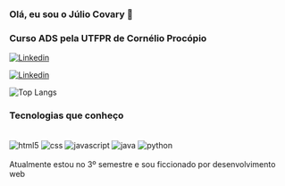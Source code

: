 ### Olá, eu sou o Júlio Covary 👋
### Curso ADS pela UTFPR de Cornélio Procópio 
[![Linkedin](https://img.shields.io/badge/LinkedIn-0077B5?style=for-the-badge&logo=linkedin&logoColor=white)](https://www.linkedin.com/in/julio-cezar-bandeira-covary-9ab91b28b?utm_source=share&utm_campaign=share_via&utm_content=profile&utm_medium=android_app)

[![Linkedin](https://img.shields.io/badge/Instagram-E4405F?style=for-the-badge&logo=instagram&logoColor=white)](https://www.instagram.com/juliobc.png/)

![Top Langs](https://github-readme-stats.vercel.app/api/top-langs/?username=juliocovary&layout=compact)

### Tecnologias que conheço

<div style="display: inline_block"><br/>
    <img align="center" alt="html5"src="https://img.shields.io/badge/HTML5-E34F26?style=for-the-badge&logo=html5&logoColor=white"/>
    <img align="center" alt="css"src="https://img.shields.io/badge/CSS-239120?&style=for-the-badge&logo=css3&logoColor=white"/>
    <img align="center" alt="javascript"src="https://img.shields.io/badge/JavaScript-F7DF1E?style=for-the-badge&logo=javascript&logoColor=black"/>
    <img align="center" alt="java"src="https://img.shields.io/badge/Java-ED8B00?style=for-the-badge&logo=openjdk&logoColor=white"/>
    <img align="center" alt="python"src="https://img.shields.io/badge/Python-3776AB?style=for-the-badge&logo=python&logoColor=white"/>
</div><br/>
Atualmente estou no 3º semestre e sou ficcionado por desenvolvimento web
